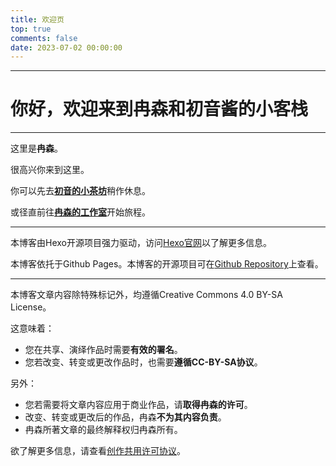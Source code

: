 ```yaml
---
title: 欢迎页
top: true
comments: false
date: 2023-07-02 00:00:00
---
```

---
# 你好，欢迎来到冉森和初音酱的小客栈
---
这里是**冉森**。

很高兴你来到这里。

你可以先去[**初音的小茶坊**](https://blog.ranzon.xyz/teaspace/ "初音的小茶坊")稍作休息。

或径直前往[**冉森的工作室**](https://blog.ranzon.xyz/codesite/)开始旅程。

---

本博客由Hexo开源项目强力驱动，访问[Hexo官网](https://hexo.io/)以了解更多信息。

本博客依托于Github Pages。本博客的开源项目可在[Github Repository](https://github.com/ranzonsan/ranzonsan.github.io)上查看。

---

本博客文章内容除特殊标记外，均遵循Creative Commons 4.0 BY-SA License。

这意味着：

- 您在共享、演绎作品时需要**有效的署名**。
- 您若改变、转变或更改作品时，也需要**遵循CC-BY-SA协议**。

另外：

- 您若需要将文章内容应用于商业作品，请**取得冉森的许可**。
- 改变、转变或更改后的作品，冉森**不为其内容负责**。
- 冉森所著文章的最终解释权归冉森所有。

欲了解更多信息，请查看[创作共用许可协议](https://creativecommons.org/licenses/by-nc-sa/4.0/)。